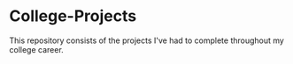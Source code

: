 # College-Projects

This repository consists of the projects I've had to complete throughout my college career.
